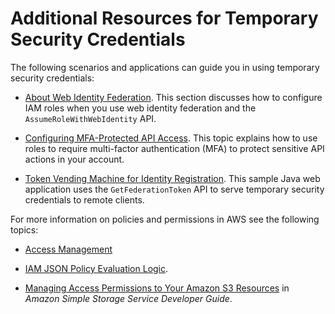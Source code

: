 # Additional Resources for Temporary Security Credentials<a name="id_credentials_temp_related-topics"></a>

The following scenarios and applications can guide you in using temporary security credentials: 

+  [About Web Identity Federation](id_roles_providers_oidc.md)\. This section discusses how to configure IAM roles when you use web identity federation and the `AssumeRoleWithWebIdentity` API\. 

+ [Configuring MFA\-Protected API Access](id_credentials_mfa_configure-api-require.md)\. This topic explains how to use roles to require multi\-factor authentication \(MFA\) to protect sensitive API actions in your account\.

+ [Token Vending Machine for Identity Registration](https://aws.amazon.com/code/7351543942956566)\. This sample Java web application uses the `GetFederationToken` API to serve temporary security credentials to remote clients\.

For more information on policies and permissions in AWS see the following topics:

+ [Access Management](access.md)

+ [IAM JSON Policy Evaluation Logic](reference_policies_evaluation-logic.md)\.

+ [Managing Access Permissions to Your Amazon S3 Resources](http://docs.aws.amazon.com/AmazonS3/latest/dev/s3-access-control.html) in *Amazon Simple Storage Service Developer Guide*\.